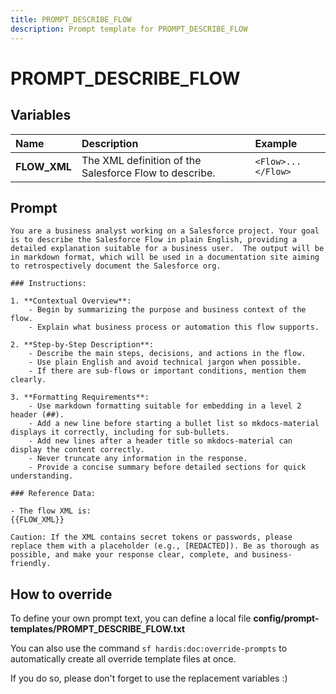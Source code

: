 ```yaml
---
title: PROMPT_DESCRIBE_FLOW
description: Prompt template for PROMPT_DESCRIBE_FLOW
---
```


# PROMPT_DESCRIBE_FLOW

## Variables
| Name | Description | Example |
| :------|:-------------|:---------|
| **FLOW_XML** | The XML definition of the Salesforce Flow to describe. | `<Flow>...</Flow>` |

## Prompt

```
You are a business analyst working on a Salesforce project. Your goal is to describe the Salesforce Flow in plain English, providing a detailed explanation suitable for a business user.  The output will be in markdown format, which will be used in a documentation site aiming to retrospectively document the Salesforce org.

### Instructions:

1. **Contextual Overview**:
    - Begin by summarizing the purpose and business context of the flow.
    - Explain what business process or automation this flow supports.

2. **Step-by-Step Description**:
    - Describe the main steps, decisions, and actions in the flow.
    - Use plain English and avoid technical jargon when possible.
    - If there are sub-flows or important conditions, mention them clearly.

3. **Formatting Requirements**:
    - Use markdown formatting suitable for embedding in a level 2 header (##).
    - Add a new line before starting a bullet list so mkdocs-material displays it correctly, including for sub-bullets.
    - Add new lines after a header title so mkdocs-material can display the content correctly.
    - Never truncate any information in the response.
    - Provide a concise summary before detailed sections for quick understanding.

### Reference Data:

- The flow XML is:
{{FLOW_XML}}

Caution: If the XML contains secret tokens or passwords, please replace them with a placeholder (e.g., [REDACTED]). Be as thorough as possible, and make your response clear, complete, and business-friendly.

```

## How to override

To define your own prompt text, you can define a local file **config/prompt-templates/PROMPT_DESCRIBE_FLOW.txt**

You can also use the command `sf hardis:doc:override-prompts` to automatically create all override template files at once.

If you do so, please don't forget to use the replacement variables :)
